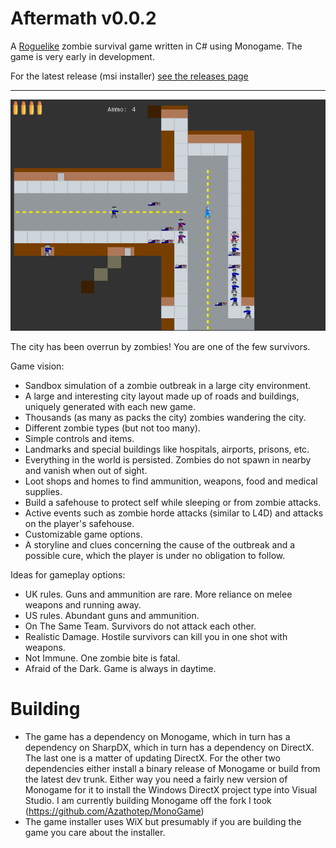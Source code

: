 Aftermath v0.0.2
============

A [Roguelike](http://roguebasin.roguelikedevelopment.org/index.php?title=Berlin_Interpretation) zombie survival game
written in C# using Monogame. The game is very early in development.

For the latest release (msi installer) [see the releases page](https://github.com/Azathotep/Aftermath/releases)

-----

![Screenshot](https://github.com/Azathotep/Aftermath/raw/master//Images/screenshot_v0_0_2.png)

The city has been overrun by zombies! You are one of the few survivors.

Game vision:

 - Sandbox simulation of a zombie outbreak in a large city environment.
 - A large and interesting city layout made up of roads and buildings, uniquely generated with each new game.
 - Thousands (as many as packs the city) zombies wandering the city.
 - Different zombie types (but not too many).
 - Simple controls and items.
 - Landmarks and special buildings like hospitals, airports, prisons, etc.
 - Everything in the world is persisted. Zombies do not spawn in nearby and vanish when out of sight.
 - Loot shops and homes to find ammunition, weapons, food and medical supplies.
 - Build a safehouse to protect self while sleeping or from zombie attacks.
 - Active events such as zombie horde attacks (similar to L4D) and attacks on the player's safehouse.
 - Customizable game options.
 - A storyline and clues concerning the cause of the outbreak and a possible cure, which the player is under no obligation to follow.

Ideas for gameplay options:
 - UK rules. Guns and ammunition are rare. More reliance on melee weapons and running away.
 - US rules. Abundant guns and ammunition.
 - On The Same Team. Survivors do not attack each other.
 - Realistic Damage. Hostile survivors can kill you in one shot with weapons.
 - Not Immune. One zombie bite is fatal.
 - Afraid of the Dark. Game is always in daytime.

Building
======

 - The game has a dependency on Monogame, which in turn has a dependency on SharpDX, which in turn has a dependency on DirectX. The last one is a matter of updating DirectX. For the other two dependencies either install a binary release of Monogame or build from the latest dev trunk. Either way you need a fairly new version of Monogame for it to install the Windows DirectX project type into Visual Studio. I am currently building Monogame off the fork I took (https://github.com/Azathotep/MonoGame)
 - The game installer uses WiX but presumably if you are building the game you care about the installer.

